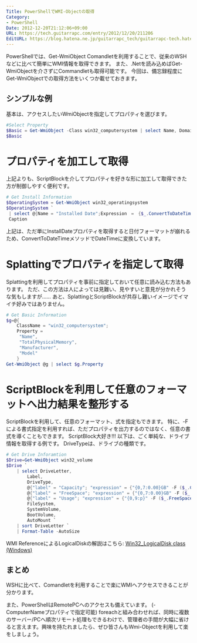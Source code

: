 ```yaml
---
Title: PowerShellでWMI-Objectの取得
Category:
- PowerShell
Date: 2012-12-20T21:12:06+09:00
URL: https://tech.guitarrapc.com/entry/2012/12/20/211206
EditURL: https://blog.hatena.ne.jp/guitarrapc_tech/guitarrapc-tech.hatenablog.com/atom/entry/6802418398340181888
---
```


<!--
Date: 2012-12-20T21:12:06+09:00
URL: https://tech.guitarrapc.com/entry/2012/12/20/211206
-->

PowerShellでは、Get-WmiObject Comandletを利用することで、従来のWSHなどに比べて簡単にWMI情報を取得できます。
また、.Netを読み込めばGet-WmiObjectを介さずにCommandletも取得可能です。 今回は、備忘録程度にGet-WmiObjectでの取得方法をいくつか載せておきます。

## シンプルな例
基本は、アクセスしたいWmiObjectを指定してプロパティを選びます。

```ps1
#Select Property
$Basic = Get-WmiObject -Class win32_computersystem | select Name, Domain
$Basic
```

# プロパティを加工して取得
上記よりも、ScriptBlockを介してプロパティを好きな形に加工して取得できた方が制御しやすく便利です。

```ps1
# Get Install Information
$OperatingSystem = Get-WmiObject win32_operatingsystem
$OperatingSystem `
 | select @{Name = "Installed Date";Expression　=　{$_.ConvertToDateTime($_.InstallDate)}},
 Caption
```

上記は、ただ単にInstallDateプロパティを取得すると日付フォーマットが崩れるため、ConvertToDateTimeメソッドでDateTimeに変換しています。
# Splattingでプロパティを指定して取得
Splattingを利用してプロパティを事前に指定しておいて任意に読み込む方法もあります。 ただ、この方法は人によっては見難い、見やすいと意見が分かれそうな気もしますが…… あと、SplattingとScriptBlockが共存し難いイメージでイマイチ好みではありません。

```ps1
# Get Basic Information
$g=@{
    ClassName = "win32_computersystem";
    Property =
     "Name",
     "TotalPhysicalMemory",
     "Manufacturer",
     "Model"
    }
Get-WmiObject @g | select $g.Property
```

# ScriptBlockを利用して任意のフォーマットへ出力結果を整形する
ScriptBlockを利用して、任意のフォーマット、式を指定もできます。
特に、-Fによる書式指定を利用すれば、ただプロパティを出力するのではなく、任意の書式を導くこともできます。 ScriptBlock大好き!!!
以下は、ごく単純な、ドライブ情報を取得する例です。 DriveTypeは、ドライブの種類です。

```ps1
# Get Drive Inforamtion
$Drive=Get-WmiObject win32_volume
$Drive `
    | select DriveLetter,
        Label,
        DriveType,
        @{"label" = "Capacity"; "expression" = {"{0,7:0.00}GB" -F ($_.Capacity / 1GB)}},
        @{"label" = "FreeSpace"; "expression" = {"{0,7:0.00}GB" -F ($_.FreeSpace / 1GB)}},
        @{"label" = "Usage"; "expression" = {"{0,9:p}" -F ($_.FreeSpace / $_.Capacity)}},
        FileSystem,
        SystemVolume,
        BootVolume,
        AutoMount `
    | sort DriveLetter `
    | Format-Table -AutoSize
```

WMI ReferenceによるLogicalDiskの解説はこちら: <a href="http://msdn.microsoft.com/en-us/library/windows/desktop/aa394173(v=vs.85).aspx" target="_blank">Win32_LogicalDisk class (Windows)</a>

## まとめ

WSHに比べて、Comandletを利用することで楽にWMIへアクセスできることが分かります。

また、PowerShellはRemotePCへのアクセスも備えています。 (-ComputerNameプロパティで指定可能) foreachと組み合わせれば、同時に複数のサーバー/PCへ順次リモート処理もできるわけで、管理者の手間が大幅に省けると言えます。興味を持たれましたら、ぜひ皆さんもWmi-Objectを利用して楽をしましょう。
